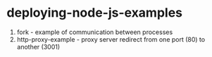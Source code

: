 # deploying-node-js-examples

1. fork - example of communication between processes 
2. http-proxy-example - proxy server redirect from one port (80) to another (3001)